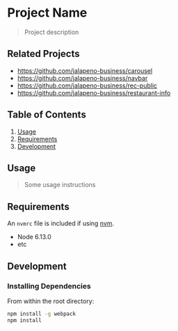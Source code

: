 # Project Name

> Project description

## Related Projects

  - https://github.com/jalapeno-business/carousel
  - https://github.com/jalapeno-business/navbar
  - https://github.com/jalapeno-business/rec-public
  - https://github.com/jalapeno-business/restaurant-info

## Table of Contents

1. [Usage](#Usage)
1. [Requirements](#requirements)
1. [Development](#development)

## Usage

> Some usage instructions

## Requirements

An `nvmrc` file is included if using [nvm](https://github.com/creationix/nvm).

- Node 6.13.0
- etc

## Development

### Installing Dependencies

From within the root directory:

```sh
npm install -g webpack
npm install
```

